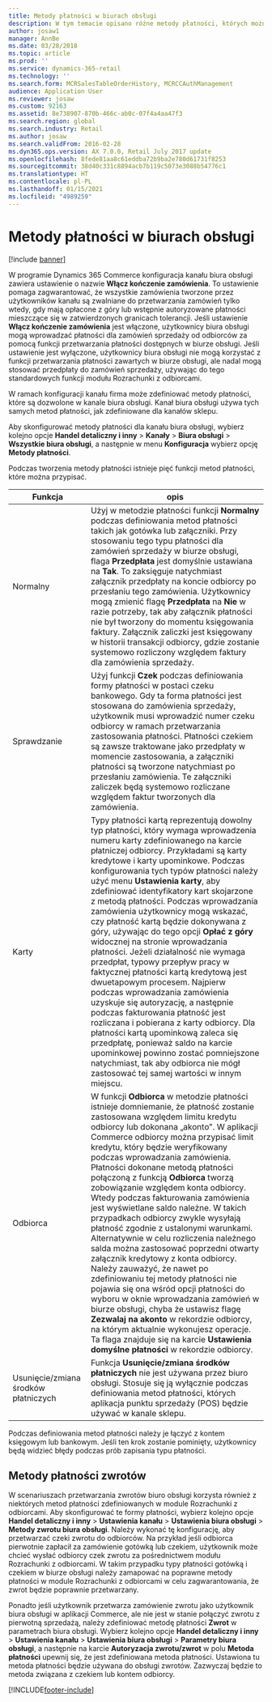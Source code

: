 ```yaml
---
title: Metody płatności w biurach obsługi
description: W tym temacie opisano różne metody płatności, których można używać w biurze obsługi w programie Dynamics 365 Commerce.
author: josaw1
manager: AnnBe
ms.date: 03/28/2018
ms.topic: article
ms.prod: ''
ms.service: dynamics-365-retail
ms.technology: ''
ms.search.form: MCRSalesTableOrderHistory, MCRCCAuthManagement
audience: Application User
ms.reviewer: josaw
ms.custom: 92163
ms.assetid: 8e738907-870b-466c-ab0c-07f4a4aa47f3
ms.search.region: global
ms.search.industry: Retail
ms.author: josaw
ms.search.validFrom: 2016-02-28
ms.dyn365.ops.version: AX 7.0.0, Retail July 2017 update
ms.openlocfilehash: 8fede81aa8c61eddba72b9ba2e780d61731f8253
ms.sourcegitcommit: 38d40c331c8894acb7b119c5073e3088b54776c1
ms.translationtype: HT
ms.contentlocale: pl-PL
ms.lasthandoff: 01/15/2021
ms.locfileid: "4989259"
---
```

# <a name="payment-methods-in-call-centers"></a>Metody płatności w biurach obsługi

[!include [banner](includes/banner.md)]

W programie Dynamics 365 Commerce konfiguracja kanału biura obsługi zawiera ustawienie o nazwie **Włącz kończenie zamówienia**. To ustawienie pomaga zagwarantować, że wszystkie zamówienia tworzone przez użytkowników kanału są zwalniane do przetwarzania zamówień tylko wtedy, gdy mają opłacone z góry lub wstępnie autoryzowane płatności mieszczące się w zatwierdzonych granicach tolerancji. Jeśli ustawienie **Włącz kończenie zamówienia** jest włączone, użytkownicy biura obsługi mogą wprowadzać płatności dla zamówień sprzedaży od odbiorców za pomocą funkcji przetwarzania płatności dostępnych w biurze obsługi. Jeśli ustawienie jest wyłączone, użytkownicy biura obsługi nie mogą korzystać z funkcji przetwarzania płatności zawartych w biurze obsługi, ale nadal mogą stosować przedpłaty do zamówień sprzedaży, używając do tego standardowych funkcji modułu Rozrachunki z odbiorcami.

W ramach konfiguracji kanału firma może zdefiniować metody płatności, które są dozwolone w kanale biura obsługi. Kanał biura obsługi używa tych samych metod płatności, jak zdefiniowane dla kanałów sklepu.

Aby skonfigurować metody płatności dla kanału biura obsługi, wybierz kolejno opcje **Handel detaliczny i inny** \> **Kanały** \> **Biura obsługi** \> **Wszystkie biura obsługi**, a następnie w menu **Konfiguracja** wybierz opcję **Metody płatności**.

Podczas tworzenia metody płatności istnieje pięć funkcji metod płatności, które można przypisać.

| Funkcja            | opis |
|---------------------|-------------|
| Normalny              | Użyj w metodzie płatności funkcji **Normalny** podczas definiowania metod płatności takich jak gotówka lub załączniki. Przy stosowaniu tego typu płatności dla zamówień sprzedaży w biurze obsługi, flaga **Przedpłata** jest domyślnie ustawiana na **Tak**. To zaksięguje natychmiast załącznik przedpłaty na koncie odbiorcy po przesłaniu tego zamówienia. Użytkownicy mogą zmienić flagę **Przedpłata** na **Nie** w razie potrzeby, tak aby załącznik płatności nie był tworzony do momentu księgowania faktury. Załącznik zaliczki jest księgowany w historii transakcji odbiorcy, gdzie zostanie systemowo rozliczony względem faktury dla zamówienia sprzedaży. |
| Sprawdzanie               | Użyj funkcji **Czek** podczas definiowania formy płatności w postaci czeku bankowego. Gdy ta forma płatności jest stosowana do zamówienia sprzedaży, użytkownik musi wprowadzić numer czeku odbiorcy w ramach przetwarzania zastosowania płatności. Płatności czekiem są zawsze traktowane jako przedpłaty w momencie zastosowania, a załączniki płatności są tworzone natychmiast po przesłaniu zamówienia. Te załączniki zaliczek będą systemowo rozliczane względem faktur tworzonych dla zamówienia. |
| Karty               | Typy płatności kartą reprezentują dowolny typ płatności, który wymaga wprowadzenia numeru karty zdefiniowanego na karcie płatniczej odbiorcy. Przykładami są karty kredytowe i karty upominkowe. Podczas konfigurowania tych typów płatności należy użyć menu **Ustawienia karty**, aby zdefiniować identyfikatory kart skojarzone z metodą płatności. Podczas wprowadzania zamówienia użytkownicy mogą wskazać, czy płatność kartą będzie dokonywana z góry, używając do tego opcji **Opłać z góry** widocznej na stronie wprowadzania płatności. Jeżeli działalność nie wymaga przedpłat, typowy przepływ pracy w faktycznej płatności kartą kredytową jest dwuetapowym procesem. Najpierw podczas wprowadzania zamówienia uzyskuje się autoryzację, a następnie podczas fakturowania płatność jest rozliczana i pobierana z karty odbiorcy. Dla płatności kartą upominkową zaleca się przedpłatę, ponieważ saldo na karcie upominkowej powinno zostać pomniejszone natychmiast, tak aby odbiorca nie mógł zastosować tej samej wartości w innym miejscu. |
| Odbiorca            | W funkcji **Odbiorca** w metodzie płatności istnieje domniemanie, że płatność zostanie zastosowana względem limitu kredytu odbiorcy lub dokonana „akonto”. W aplikacji Commerce odbiorcy można przypisać limit kredytu, który będzie weryfikowany podczas wprowadzania zamówienia. Płatności dokonane metodą płatności połączoną z funkcją **Odbiorca** tworzą zobowiązanie względem konta odbiorcy. Wtedy podczas fakturowania zamówienia jest wyświetlane saldo należne. W takich przypadkach odbiorcy zwykle wysyłają płatność zgodnie z ustalonymi warunkami. Alternatywnie w celu rozliczenia należnego salda można zastosować poprzedni otwarty załącznik kredytowy z konta odbiorcy. Należy zauważyć, że nawet po zdefiniowaniu tej metody płatności nie pojawia się ona wśród opcji płatności do wyboru w oknie wprowadzania zamówień w biurze obsługi, chyba że ustawisz flagę **Zezwalaj na akonto** w rekordzie odbiorcy, na którym aktualnie wykonujesz operacje. Ta flaga znajduje się na karcie **Ustawienia domyślne płatności** w rekordzie odbiorcy. |
| Usunięcie/zmiana środków płatniczych | Funkcja **Usunięcie/zmiana środków płatniczych** nie jest używana przez biuro obsługi. Stosuje się ją wyłącznie podczas definiowania metod płatności, których aplikacja punktu sprzedaży (POS) będzie używać w kanale sklepu. |

Podczas definiowania metod płatności należy je łączyć z kontem księgowym lub bankowym. Jeśli ten krok zostanie pominięty, użytkownicy będą widzieć błędy podczas prób zapisania typu płatności.

## <a name="refund-payment-methods"></a>Metody płatności zwrotów

W scenariuszach przetwarzania zwrotów biuro obsługi korzysta również z niektórych metod płatności zdefiniowanych w module Rozrachunki z odbiorcami. Aby skonfigurować te formy płatności, wybierz kolejno opcje **Handel detaliczny i inny** \> **Ustawienia kanału** \> **Ustawienia biura obsługi** \> **Metody zwrotu biura obsługi**. Należy wykonać tę konfigurację, aby przetwarzać czeki zwrotu do odbiorców. Na przykład jeśli odbiorca pierwotnie zapłacił za zamówienie gotówką lub czekiem, użytkownik może chcieć wysłać odbiorcy czek zwrotu za pośrednictwem modułu Rozrachunki z odbiorcami. W takim przypadku typy płatności gotówką i czekiem w biurze obsługi należy zamapować na poprawne metody płatności w module Rozrachunki z odbiorcami w celu zagwarantowania, że zwrot będzie poprawnie przetwarzany.

Ponadto jeśli użytkownik przetwarza zamówienie zwrotu jako użytkownik biura obsługi w aplikacji Commerce, ale nie jest w stanie połączyć zwrotu z pierwotną sprzedażą, należy zdefiniować metodę płatności **Zwrot** w parametrach biura obsługi. Wybierz kolejno opcje **Handel detaliczny i inny** \> **Ustawienia kanału** \> **Ustawienia biura obsługi** \> **Parametry biura obsługi**, a następnie na karcie **Autoryzacja zwrotu/zwrot** w polu **Metoda płatności** upewnij się, że jest zdefiniowana metoda płatności. Ustawiona tu metoda płatności będzie używana do obsługi zwrotów. Zazwyczaj będzie to metoda związana z czekiem lub kontem odbiorcy.


[!INCLUDE[footer-include](../includes/footer-banner.md)]